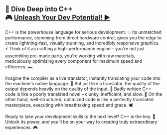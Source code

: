 ## 🚀 Dive Deep into C++ <br /> 🎮 [Unleash Your Dev Potential! ▶️](https://www.youtube.com/playlist?list=PLlrATfBNZ98dudnM48yfGUldqGD0S4FFb) 

C++ is the powerhouse language for serious development. 💥 Its unmatched performance, stemming from direct hardware control, gives you the edge to create lightning-fast, visually stunning, and incredibly responsive graphics. ⚡ Think of it as crafting a high-performance engine – you're not just assembling pre-made parts, you're working with raw materials, meticulously optimizing every component for maximum speed and efficiency. 🏎️

Imagine the compiler as a live translator, instantly translating your code into the machine's native language. 🧠 But just like a translator, the quality of the output depends heavily on the quality of the input. 📝 Badly written C++ code is like a poorly translated novel – clunky, inefficient, and slow. 🐢 On the other hand, well-structured, optimized code is like a perfectly translated masterpiece, executing with breathtaking speed and grace. 🕊️

Ready to take your development skills to the next level? C++ is the key. 🔑 Unlock its power, and you'll be on your way to creating truly extraordinary experiences. 🎮


